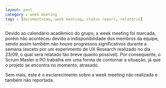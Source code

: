 ```yaml
---
layout: post
category : week meeting
tags : [documentacao, week meeting, status report, relatório]
---
```


Devido ao calendário acadêmico do grupo, a week meeting foi marcada, porém não aconteceu devido a indisponibilidade dos membros da equipe, sendo assim também não houve progressos significativos durante a semana (exceto por um experimento de UX Research realizado no dia 23/09, o qual será relatado tão breve quanto possível). Por consequente, o Scrum Master e PO trabalha em uma forma de contornar a situação, já que o projeto se encontra no momento, atrasado.

Sem mais, este é o esclarecimento sobre a week meeting não realizada e também não reportada.
